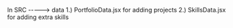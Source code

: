 In SRC -----> data 
1.) PortfolioData.jsx for adding projects
2.) SkillsData.jsx for adding extra skills
